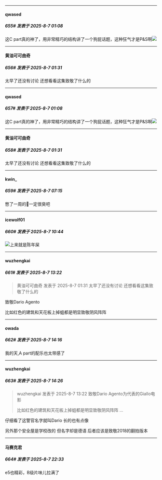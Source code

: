 ﻿
*****

####  qwased  
##### 655#       发表于 2025-8-7 01:08

这C part真的神了，用非常精巧的结构讲了一个狗屁话题，这种狂气才是P&amp;S啊<img src="https://static.stage1st.com/image/smiley/face2017/056.gif" referrerpolicy="no-referrer">


*****

####  黄油可可曲奇  
##### 656#       发表于 2025-8-7 01:31

太早了还没有讨论 还想看看这集致敬了什么的


*****

####  qwased  
##### 657#       发表于 2025-8-7 01:08

这C part真的神了，用非常精巧的结构讲了一个狗屁话题，这种狂气才是P&amp;S啊<img src="https://static.stage1st.com/image/smiley/face2017/056.gif" referrerpolicy="no-referrer">

*****

####  黄油可可曲奇  
##### 658#       发表于 2025-8-7 01:31

太早了还没有讨论 还想看看这集致敬了什么的

*****

####  kwin_  
##### 659#       发表于 2025-8-7 07:15

憋了一周的💩一定很臭吧


*****

####  icewolf01  
##### 660#       发表于 2025-8-7 10:44

<img src="https://static.stage1st.com/image/smiley/face2017/004.gif" referrerpolicy="no-referrer">上来就是陈年屎


*****

####  wuzhengkai  
##### 661#       发表于 2025-8-7 13:22

<blockquote>黄油可可曲奇 发表于 2025-8-7 01:31
太早了还没有讨论 还想看看这集致敬了什么的</blockquote>
致敬Dario Agento

比如红色的建筑和天花板上掉蛆都是明显致敬阴风阵阵


*****

####  owada  
##### 662#       发表于 2025-8-7 14:16

我的天,A part的配乐也太带感了


*****

####  wuzhengkai  
##### 663#       发表于 2025-8-7 14:26

<blockquote>wuzhengkai 发表于 2025-8-7 13:22
致敬Dario Agento为代表的Giallo电影

比如红色的建筑和天花板上掉蛆都是明显致敬阴风阵阵 ...</blockquote>
仔细看了这警官名字就叫Dario 长的也有点像

另外那个安全屋是学校改的 但名字却是德语 后者应该是致敬2018的翻拍版本


*****

####  马赛克君  
##### 664#       发表于 2025-8-7 22:33

e5也精彩，B级片味儿拉满了

